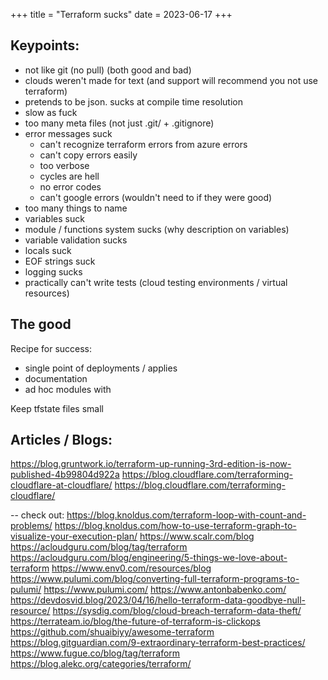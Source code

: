 +++
title = "Terraform sucks"
date = 2023-06-17
+++

## Keypoints:
- not like git (no pull) (both good and bad)
- clouds weren't made for text (and support will recommend you not use terraform)
- pretends to be json. sucks at compile time resolution
- slow as fuck
- too many meta files (not just .git/ + .gitignore)
- error messages suck
  - can't recognize terraform errors from azure errors
  - can't copy errors easily
  - too verbose
  - cycles are hell
  - no error codes
  - can't google errors (wouldn't need to if they were good)
- too many things to name
- variables suck
- module / functions system sucks (why description on variables)
- variable validation sucks
- locals suck
- EOF strings suck
- logging sucks
- practically can't write tests (cloud testing environments / virtual resources)

## The good

Recipe for success:
- single point of deployments / applies
- documentation
- ad hoc modules with

Keep tfstate files small

## Articles / Blogs:

https://blog.gruntwork.io/terraform-up-running-3rd-edition-is-now-published-4b99804d922a
https://blog.cloudflare.com/terraforming-cloudflare-at-cloudflare/
https://blog.cloudflare.com/terraforming-cloudflare/

-- check out:
https://blog.knoldus.com/terraform-loop-with-count-and-problems/
https://blog.knoldus.com/how-to-use-terraform-graph-to-visualize-your-execution-plan/
https://www.scalr.com/blog
https://acloudguru.com/blog/tag/terraform
https://acloudguru.com/blog/engineering/5-things-we-love-about-terraform
https://www.env0.com/resources/blog
https://www.pulumi.com/blog/converting-full-terraform-programs-to-pulumi/
https://www.pulumi.com/
https://www.antonbabenko.com/
https://devdosvid.blog/2023/04/16/hello-terraform-data-goodbye-null-resource/
https://sysdig.com/blog/cloud-breach-terraform-data-theft/
https://terrateam.io/blog/the-future-of-terraform-is-clickops
https://github.com/shuaibiyy/awesome-terraform
https://blog.gitguardian.com/9-extraordinary-terraform-best-practices/
https://www.fugue.co/blog/tag/terraform
https://blog.alekc.org/categories/terraform/
